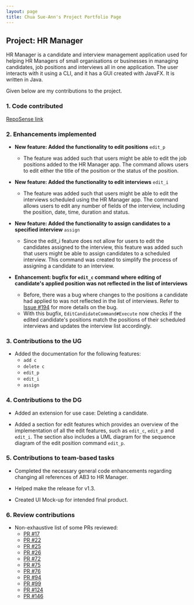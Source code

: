 ```yaml
---
layout: page
title: Chua Sue-Ann's Project Portfolio Page
---
```


## Project: HR Manager

HR Manager is a candidate and interview management application used for helping HR Managers of small organisations
or businesses in managing candidates, job positions and interviews all in one application.
The user interacts with it using a CLI, and it has a GUI created with JavaFX. It is written in Java.

Given below are my contributions to the project.

### 1. Code contributed
[RepoSense link](https://nus-cs2103-ay2122s1.github.io/tp-dashboard/?search=&sort=groupTitle&sortWithin=title&timeframe=commit&mergegroup=&groupSelect=groupByRepos&breakdown=true&checkedFileTypes=docs~functional-code~test-code~other&since=2021-09-17&tabOpen=true&tabType=authorship&tabAuthor=sueann-chua&tabRepo=AY2122S1-CS2103T-W13-1%2Ftp%5Bmaster%5D&authorshipIsMergeGroup=false&authorshipFileTypes=docs~functional-code~test-code&authorshipIsBinaryFileTypeChecked=false)

### 2. Enhancements implemented
* **New feature: Added the functionality to edit positions** `edit_p`
    * The feature was added such that users might be able to edit the job positions added to the HR Manager app.
    The command allows users to edit either the title of the position or the status of the position.


* **New feature: Added the functionality to edit interviews** `edit_i`
    * The feature was added such that users might be able to edit the interviews scheduled using the HR Manager app.
    The command allows users to edit any number of fields of the interview, including the position, date, time, duration and status.


* **New feature: Added the functionality to assign candidates to a specified interview** `assign`
    * Since the edit_i feature does not allow for users to edit the candidates assigned to the interview, this feature
      was added such that users might be able to assign candidates to a scheduled interview. This command was created
      to simplify the process of assigning a candidate to an interview.
      

* **Enhancement: bugfix for `edit_c` command where editing of candidate's applied position was not reflected in the
list of interviews**
    * Before, there was a bug where changes to the positions a candidate had applied to was not reflected in the list of
      interviews. Refer to [Issue #194](https://github.com/AY2122S1-CS2103T-W13-1/tp/issues/194) for more details on the
      bug.
    * With this bugfix, `EditCandidateCommand#Execute` now checks if the edited candidate's positions match the 
      positions of their scheduled interviews and updates the interview list accordingly.

### 3. Contributions to the UG
* Added the documentation for the following features:
    * `add c`
    * `delete c`
    * `edit_p`
    * `edit_i`
    * `assign`
    
### 4. Contributions to the DG
* Added an extension for use case: Deleting a candidate.

* Added a section for edit features which provides an overview of the implementation of all the edit features, such as
`edit_c`, `edit_p` and `edit_i`. The section also includes a UML diagram for the sequence diagram of the edit
  position command `edit_p`.

### 5. Contributions to team-based tasks
* Completed the necessary general code enhancements regarding changing all references of AB3 to HR Manager.

* Helped make the release for v1.3.

* Created UI Mock-up for intended final product.

### 6. Review contributions
* Non-exhaustive list of some PRs reviewed:
    * [PR #17](https://github.com/AY2122S1-CS2103T-W13-1/tp/pull/17)
    * [PR #22](https://github.com/AY2122S1-CS2103T-W13-1/tp/pull/22)
    * [PR #25](https://github.com/AY2122S1-CS2103T-W13-1/tp/pull/25)
    * [PR #26](https://github.com/AY2122S1-CS2103T-W13-1/tp/pull/26)
    * [PR #72](https://github.com/AY2122S1-CS2103T-W13-1/tp/pull/72)
    * [PR #75](https://github.com/AY2122S1-CS2103T-W13-1/tp/pull/75)
    * [PR #76](https://github.com/AY2122S1-CS2103T-W13-1/tp/pull/76)
    * [PR #94](https://github.com/AY2122S1-CS2103T-W13-1/tp/pull/94)
    * [PR #99](https://github.com/AY2122S1-CS2103T-W13-1/tp/pull/99)
    * [PR #124](https://github.com/AY2122S1-CS2103T-W13-1/tp/pull/124)
    * [PR #146](https://github.com/AY2122S1-CS2103T-W13-1/tp/pull/146)

